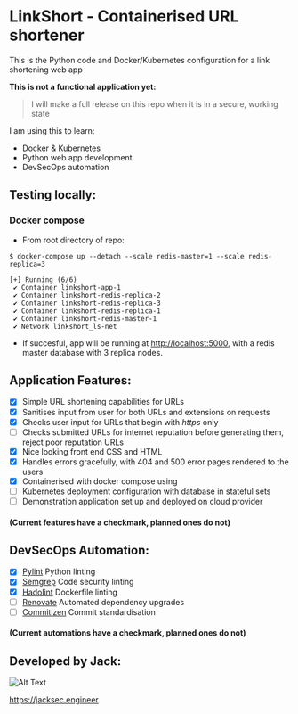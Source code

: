 # LinkShort - Containerised URL shortener

This is the Python code and Docker/Kubernetes configuration for a link shortening web app

**This is not a functional application yet:**

> I will make a full release on this repo when it is in a secure, working state

I am using this to learn:
- Docker & Kubernetes
- Python web app development 
- DevSecOps automation

## Testing locally:

### Docker compose
- From root directory of repo:
```
$ docker-compose up --detach --scale redis-master=1 --scale redis-replica=3
```
```
[+] Running (6/6)
 ✔ Container linkshort-app-1
 ✔ Container linkshort-redis-replica-2
 ✔ Container linkshort-redis-replica-3
 ✔ Container linkshort-redis-replica-1
 ✔ Container linkshort-redis-master-1
 ✔ Network linkshort_ls-net
```

- If succesful, app will be running at [http://localhost:5000](http://localhost:5000), with a redis master database with 3 replica nodes.

## Application Features:

- [x] Simple URL shortening capabilities for URLs
- [x] Sanitises input from user for both URLs and extensions on requests
- [x] Checks user input for URLs that begin with *https* only
- [ ] Checks submitted URLs for internet reputation before generating them, reject poor reputation URLs
- [x] Nice looking front end CSS and HTML
- [x] Handles errors gracefully, with 404 and 500 error pages rendered to the users
- [x] Containerised with docker compose using 
- [ ] Kubernetes deployment configuration with database in stateful sets
- [ ] Demonstration application set up and deployed on cloud provider

#### (Current features have a checkmark, planned ones do not)

## DevSecOps Automation:

- [x] [Pylint](https://pylint.org/) Python linting
- [x] [Semgrep](https://semgrep.dev/) Code security linting
- [x] [Hadolint](https://github.com/hadolint/hadolint) Dockerfile linting
- [ ] [Renovate](https://www.mend.io/free-developer-tools/renovate/) Automated dependency upgrades
- [ ] [Commitizen](https://commitizen-tools.github.io/commitizen/) Commit standardisation

#### (Current automations have a checkmark, planned ones do not)

## Developed by Jack:
![Alt Text](https://raw.githubusercontent.com/jacksec/jacksec.github.io/master/assets/img/logo.png)

https://jacksec.engineer
